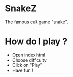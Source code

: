 # SnakeZ
The famous cult game "snake".
# How do I play ?
- Open index.html
- Choose difficulty
- Click on "Play"
- Have fun !

